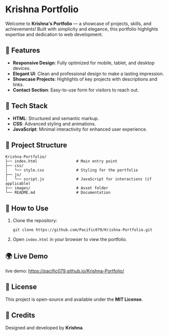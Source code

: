 

# Krishna Portfolio

Welcome to **Krishna's Portfolio** — a showcase of projects, skills, and achievements! Built with simplicity and elegance, this portfolio highlights expertise and dedication to web development.



## 🌟 Features
- **Responsive Design**: Fully optimized for mobile, tablet, and desktop devices.
- **Elegant UI**: Clean and professional design to make a lasting impression.
- **Showcase Projects**: Highlights of key projects with descriptions and links.
- **Contact Section**: Easy-to-use form for visitors to reach out.


## 🔧 Tech Stack
- **HTML**: Structured and semantic markup.
- **CSS**: Advanced styling and animations.
- **JavaScript**: Minimal interactivity for enhanced user experience.



## 📂 Project Structure
```
Krishna-Portfolio/
├── index.html                 # Main entry point
├── css/
│   └── style.css              # Styling for the portfolio
├── js/
│   └── script.js              # JavaScript for interactions (if applicable)
├── images/                    # Asset folder
└── README.md                  # Documentation
```



## 🚀 How to Use
1. Clone the repository:
   ```
   git clone https://github.com/Pacific079/Krishna-Portfolio.git
   ```
2. Open `index.html` in your browser to view the portfolio.



## 🌍 Live Demo
live demo: https://pacific079.github.io/Krishna-Portfolio/


## 📜 License
This project is open-source and available under the **MIT License**.


## 🙌 Credits
Designed and developed by **Krishna**.
